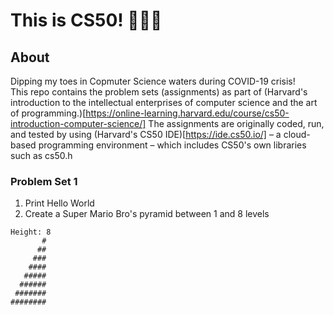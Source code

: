 # This is CS50! 👩🏽‍💻

## About
Dipping my toes in Copmuter Science waters during COVID-19 crisis!   
This repo contains the problem sets (assignments) as part of (Harvard's introduction to the intellectual enterprises of computer science and the art of programming.)[https://online-learning.harvard.edu/course/cs50-introduction-computer-science/] The assignments are originally coded, run, and tested by using (Harvard's CS50 IDE)[https://ide.cs50.io/] – a cloud-based programming environment – which includes CS50's own libraries such as cs50.h

### Problem Set 1
1. Print Hello World
2. Create a Super Mario Bro's pyramid between 1 and 8 levels
````
Height: 8
       #
      ##
     ###
    ####
   #####
  ######
 #######
########